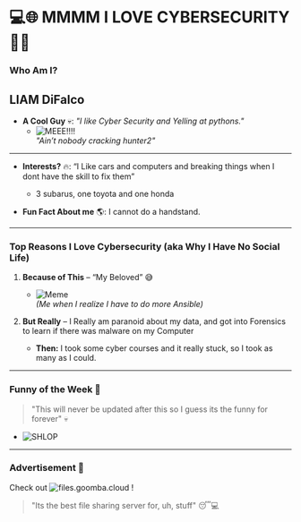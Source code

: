 # 💻🌐 MMMM I LOVE CYBERSECURITY 🚨💔


### **Who Am I?**
## LIAM DiFalco

- **A Cool Guy** 💀: _"I like Cyber Security and Yelling at pythons."_  
  - ![MEEE!!!!](https://media.licdn.com/dms/image/v2/C5603AQHGDMGbaaiAMw/profile-displayphoto-shrink_200_200/profile-displayphoto-shrink_200_200/0/1633485803681?e=1736380800&v=beta&t=JKLeQsK_V7CNauBEiEeqF59Fykdz7N0P00CcPqve6Z8)  
    _"Ain’t nobody cracking hunter2"_

---

- **Interests?** 🔥: “I Like cars and computers and breaking things when I dont have the skill to fix them”
  - 3 subarus, one toyota and one honda

- **Fun Fact About me** 🌎: I cannot do a handstand.

---

### **Top Reasons I Love Cybersecurity (aka Why I Have No Social Life)**

1. **Because of This** – “My Beloved” 😅
   - ![Meme](https://i.imgur.com/s0dmtAE.jpeg)  
   _(Me when I realize I have to do more Ansible)_

3. **But Really** – I Really am paranoid about my data, and got into Forensics to learn if there was malware on my Computer
   - **Then:** I took some cyber courses and it really stuck, so I took as many as I could.

---

### **Funny of the Week** 📸

> "This will never be updated after this so I guess its the funny for forever" 💀  
>  
- ![SHLOP](https://pbs.twimg.com/media/FRxiKDkXIAEMM3q?format=jpg&name=small)
---

### **Advertisement** 📝

Check out ![files.goomba.cloud](files.goomba.cloud) !
> "Its the best file sharing server for, uh, stuff" 😴💻
